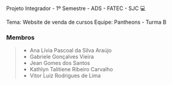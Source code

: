 Projeto Integrador - 1º Semestre - ADS - FATEC - SJC :computer:

Tema: Website de venda de cursos
Equipe: Pantheons - Turma B

### Membros 

> - Ana Lívia Pascoal da Silva Araújo
> - Gabriele Gonçalves Vieira
> - Jean Gomes dos Santos
> - Kathlyn Talitiene Ribeiro Carvalho
> - Vitor Luiz Rodrigues de Lima
